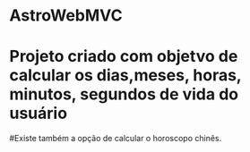 # AstroWebMVC
# Projeto criado com objetvo de calcular os dias,meses, horas, minutos, segundos de vida do usuário
#Existe também a opção de calcular o horoscopo chinês.

